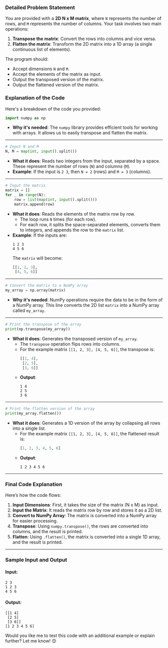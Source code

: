 ### **Detailed Problem Statement**
You are provided with a **2D N x M matrix**, where `N` represents the number of rows, and `M` represents the number of columns. Your task involves two main operations:
1. **Transpose the matrix**: Convert the rows into columns and vice versa.
2. **Flatten the matrix**: Transform the 2D matrix into a 1D array (a single continuous list of elements).

The program should:
- Accept dimensions `N` and `M`.
- Accept the elements of the matrix as input.
- Output the transposed version of the matrix.
- Output the flattened version of the matrix.

### **Explanation of the Code**
Here's a breakdown of the code you provided:

```python
import numpy as np
```
- **Why it's needed**: The `numpy` library provides efficient tools for working with arrays. It allows us to easily transpose and flatten the matrix.

---

```python
# Input N and M
N, M = map(int, input().split())
```
- **What it does**: Reads two integers from the input, separated by a space. These represent the number of rows (`N`) and columns (`M`).
- **Example**: If the input is `2 3`, then `N = 2` (rows) and `M = 3` (columns).

---

```python
# Input the matrix
matrix = []
for _ in range(N):
    row = list(map(int, input().split()))
    matrix.append(row)
```
- **What it does**: Reads the elements of the matrix row by row.
  - The loop runs `N` times (for each row).
  - For each row, it splits the space-separated elements, converts them to integers, and appends the row to the `matrix` list.
- **Example**: If the inputs are:
  ```
  1 2 3
  4 5 6
  ```
  The `matrix` will become:
  ```python
  [[1, 2, 3],
   [4, 5, 6]]
  ```

---

```python
# Convert the matrix to a NumPy array
my_array = np.array(matrix)
```
- **Why it's needed**: NumPy operations require the data to be in the form of a NumPy array. This line converts the 2D list `matrix` into a NumPy array called `my_array`.

---

```python
# Print the transpose of the array
print(np.transpose(my_array))
```
- **What it does**: Generates the transposed version of `my_array`.
  - The `transpose` operation flips rows into columns.
  - For the example matrix `[[1, 2, 3], [4, 5, 6]]`, the transpose is:
    ```python
    [[1, 4],
     [2, 5],
     [3, 6]]
    ```
  - **Output**:
    ```
    1 4
    2 5
    3 6
    ```

---

```python
# Print the flatten version of the array
print(my_array.flatten())
```
- **What it does**: Generates a 1D version of the array by collapsing all rows into a single list.
  - For the example matrix `[[1, 2, 3], [4, 5, 6]]`, the flattened result is:
    ```python
    [1, 2, 3, 4, 5, 6]
    ```
  - **Output**:
    ```
    1 2 3 4 5 6
    ```

---

### **Final Code Explanation**
Here’s how the code flows:
1. **Input Dimensions**: First, it takes the size of the matrix (N x M) as input.
2. **Input the Matrix**: It reads the matrix row by row and stores it as a 2D list.
3. **Convert to NumPy Array**: The matrix is converted into a NumPy array for easier processing.
4. **Transpose**: Using `numpy.transpose()`, the rows are converted into columns, and the result is printed.
5. **Flatten**: Using `.flatten()`, the matrix is converted into a single 1D array, and the result is printed.

---

### **Sample Input and Output**
#### **Input:**
```
2 3
1 2 3
4 5 6
```

#### **Output:**
```
[[1 4]
 [2 5]
 [3 6]]
[1 2 3 4 5 6]
```

Would you like me to test this code with an additional example or explain further? Let me know! 😊
